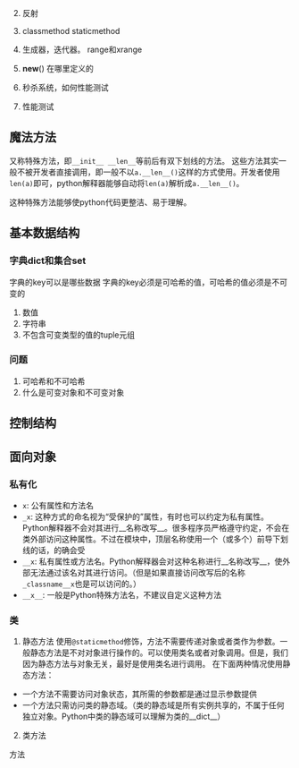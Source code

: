 
2. 反射
5. classmethod  staticmethod
6. 生成器，迭代器。 range和xrange
7. __new__() 在哪里定义的
 
 1. 秒杀系统，如何性能测试
 2. 性能测试

## 魔法方法
又称特殊方法，即`__init__ __len__`等前后有双下划线的方法。
这些方法其实一般不被开发者直接调用，即一般不以`a.__len__()`这样的方式使用。开发者使用`len(a)`即可，python解释器能够自动将`len(a)`解析成`a.__len__()`。

这种特殊方法能够使python代码更整洁、易于理解。


## 基本数据结构
### 字典dict和集合set
字典的key可以是哪些数据
字典的key必须是可哈希的值，可哈希的值必须是不可变的
1. 数值
2. 字符串
3. 不包含可变类型的值的tuple元组


### 问题
1. 可哈希和不可哈希
2. 什么是可变对象和不可变对象

## 控制结构


## 面向对象
### 私有化
- `x`: 公有属性和方法名 
- `_x`: 这种方式的命名视为“受保护的”属性，有时也可以约定为私有属性。Python解释器不会对其进行__名称改写__。很多程序员严格遵守约定，不会在类外部访问这种属性。不过在模块中，顶层名称使用一个（或多个）前导下划线的话，的确会受
- `__x`: 私有属性或方法名。Python解释器会对这种名称进行__名称改写__，使外部无法通过该名对其进行访问。（但是如果直接访问改写后的名称`_classname__x`也是可以访问的。）
- `__x__`: 一般是Python特殊方法名，不建议自定义这种方法

### 类
1. 静态方法
使用`@staticmethod`修饰，方法不需要传递对象或者类作为参数。一般静态方法是不对对象进行操作的。可以使用类名或者对象调用。但是，我们因为静态方法与对象无关，最好是使用类名进行调用。
在下面两种情况使用静态方法：
- 一个方法不需要访问对象状态，其所需的参数都是通过显示参数提供
- 一个方法只需访问类的静态域。（类的静态域是所有实例共享的，不属于任何独立对象。Python中类的静态域可以理解为类的__dict__）

2. 类方法

方法
<!--stackedit_data:
eyJoaXN0b3J5IjpbMTY2ODYyOTY1NCwtMTExODkwODY1NCwxND
M5MzE4NDg3LC02MzMxMjEzNzIsLTE2ODcwMjkxMzYsLTIwMjM1
MTY0MTZdfQ==
-->